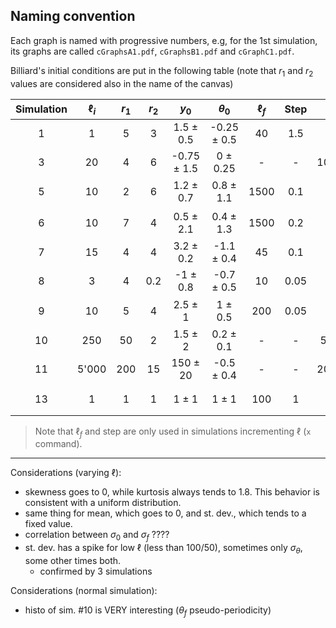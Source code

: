 ## Naming convention
Each graph is named with progressive numbers, e.g, for the 1st simulation, its graphs are called `cGraphsA1.pdf`, `cGraphsB1.pdf` and `cGraphC1.pdf`.

Billiard's initial conditions are put in the following table (note that $r_1$ and $r_2$ values are considered also in the name of the canvas)

| Simulation  | $\ell_i$ | $r_1$ | $r_2$ | $y_0$ | $\theta_0$ | $\ell_f$ | Step | N | Comment |
| :---: | :---: | :---: | :---: | :---: | :---: |:---:| :---: | :---: | :---: |
| 1  | 1 | 5 | 3 | 1.5 $\pm$ 0.5 | -0.25 $\pm$ 0.5 | 40 | 1.5 | 100'000 | General with $\alpha$ < 0 |
| 3 | 20 | 4 | 6 | -0.75 $\pm$ 1.5 | 0 $\pm$ 0.25 | - | - | 100'000'000 | - |
| 5 | 10 | 2 | 6 | 1.2 $\pm$ 0.7 | 0.8 $\pm$ 1.1 | 1500 | 0.1 | 100'000| $\alpha$ > 0 & $l_f$ very big |
| 6 | 10 | 7 | 4 | 0.5 $\pm$ 2.1 | 0.4 $\pm$ 1.3 | 1500 | 0.2 | 10'000 | $\alpha$ < 0 & $l_f$ very big |
| 7 | 15 | 4 | 4 | 3.2 $\pm$ 0.2 | -1.1 $\pm$ 0.4 | 45 | 0.1 | 20'000 | $\alpha$ = 0 |
| 8 | 3 | 4 | 0.2 | -1 $\pm$ 0.8| -0.7 $\pm$ 0.5 | 10 | 0.05 | 100'000 | $\alpha$ << 0 |
| 9 | 10 | 5 | 4 | 2.5 $\pm$ 1 | 1 $\pm$ 0.5 | 200 | 0.05 | 50'000 | $\ell_f$ $\simeq$ 150 to study $\sigma$ |
| 10 | 250 | 50 | 2 | 1.5 $\pm$ 2 | 0.2 $\pm$ 0.1 | - | - | 50'000'000 | - |
| 11 | 5'000  | 200 | 15 | 150 $\pm$ 20 | -0.5 $\pm$ 0.4 | - | - | 200'000'000 | - |
| 13 | 1 | 1 | 1 | 1 $\pm$ 1 | 1 $\pm$ 1 | 100 | 1 | 10'000 | $\alpha$ = 0 & $l_f$ very big |

> Note that $\ell_f$ and step are only used in simulations incrementing $\ell$ (`x` command).

---

Considerations (varying $\ell$):
- skewness goes to 0, while kurtosis always tends to $1.8$. This behavior is consistent with a uniform distribution.
- same thing for mean, which goes to 0, and st. dev., which tends to a fixed value.
- correlation between $\sigma_0$ and $\sigma_f$ ????
- st. dev. has a spike for low $\ell$ (less than 100/50), sometimes only $\sigma_{\theta}$, some other times both.
    - confirmed by 3 simulations

Considerations (normal simulation):
- histo of sim. #10 is VERY interesting ($\theta_f$ pseudo-periodicity)
